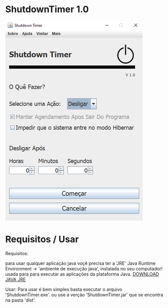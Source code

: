 # ShutdownTimer 1.0

<img src="./design/image/frame.png"></img>

# Requisitos / Usar

Requisitos:

para usar qualquer aplicação java voçê precisa ter a 'JRE' Java Runtime Environment -> 'ambiente de execução java', instalada no seu computador!
usada para para executar as aplicações da plataforma Java. <a href="https://www.java.com/pt-BR/download/manual.jsp">DOWNLOAD JAVA JRE</a>

Usar: Para usar é bem simples basta executar o arquivo 'ShutdownTimer.exe'. ou use a verção 'ShutdownTimer.jar' que se encontra na pasta 'dist'.
